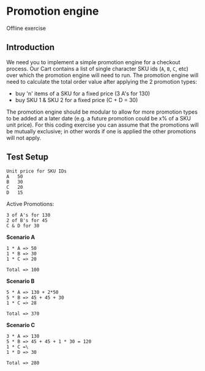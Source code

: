 # Promotion engine
Offline exercise

## Introduction
We need you to implement a simple promotion engine for a checkout process.
Our Cart contains a list of single character SKU ids (`A`, `B`, `C`, etc) over which the promotion engine will need to run.
The promotion engine will need to calculate the total order value after applying the 2 promotion types:

- buy 'n' items of a SKU for a fixed price (3 A's for 130)
- buy SKU 1 & SKU 2 for a fixed price (C + D = 30)

The promotion engine should be modular to allow for more promotion types to be added at a later date (e.g. a future promotion could be x% of a SKU unit price).
For this coding exercise you can assume that the promotions will be mutually exclusive; in other words if one is applied the other promotions will not apply.

## Test Setup

```
Unit price for SKU IDs
A   50
B   30
C   20
D   15
```

Active Promotions:

```
3 of A's for 130
2 of B's for 45
C & D for 30
```

**Scenario A**

```
1 * A => 50
1 * B => 30
1 * C => 20

Total => 100
```

**Scenario B**

```
5 * A => 130 + 2*50
5 * B => 45 + 45 + 30
1 * C => 28

Total => 370
```

**Scenario C**

```
3 * A => 130
5 * B => 45 + 45 + 1 * 30 = 120
1 * C =\
1 * D => 30

Total => 280
```
